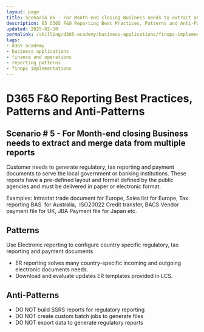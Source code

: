 ```yaml
---
layout: page
title: Scenario 05 - For Month-end closing Business needs to extract and merge data from multiple reports
description: 05 D365 F&O Reporting Best Practices, Patterns and Anti-Patterns
updated: 2025-02-10
permalink: /skilling/d365-academy/business-applications/finops-implementation-bestpractices-and-patterns/repscenario-05
tags:
- d365 academy
- business applications
- finance and operations
- reporting patterns
- finops implementations
---
```


# D365 F&O Reporting Best Practices, Patterns and Anti-Patterns

## Scenario # 5 - For Month-end closing Business needs to extract and merge data from multiple reports
Customer needs to generate regulatory, tax reporting and payment documents to serve the local government or banking institutions. These reports have a pre-defined layout and format defined by the public agencies and must be delivered in paper or electronic format.

Examples: Intrastat trade document for Europe, Sales list for Europe, Tax reporting BAS  for Australia,  ISO20022 Credit transfer, BACS Vendor payment file for UK, JBA Payment file for Japan etc.


## Patterns
Use Electronic reporting to configure country specific regulatory, tax reporting and payment documents
* ER reporting solves many country-specific incoming and outgoing electronic documents needs. 
* Download and evaluate updates ER templates provided in LCS.


## Anti-Patterns
* DO NOT build SSRS reports for regulatory reporting 
* DO NOT create custom batch jobs to generate files
* DO NOT export data to generate regulatory reports